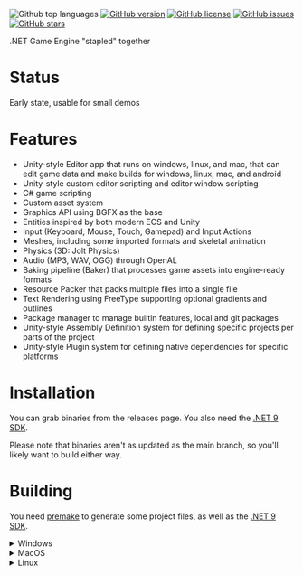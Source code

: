 ![Github top languages](https://img.shields.io/github/languages/top/staple-engine/stapleengine)
[![GitHub version](https://img.shields.io/github/v/release/staple-engine/stapleengine?include_prereleases&style=flat-square)](https://github.com/staple-engine/stapleengine/releases) 
[![GitHub license](https://img.shields.io/github/license/staple-engine/stapleengine?style=flat-square)](https://github.com/staple-engine/stapleengine/blob/main/LICENSE) 
[![GitHub issues](https://img.shields.io/github/issues/staple-engine/stapleengine?style=flat-square)](https://github.com/staple-engine/stapleengine/issues) 
[![GitHub stars](https://img.shields.io/github/stars/staple-engine/stapleengine?style=flat-square)](https://github.com/staple-engine/stapleengine/stargazers) 

.NET Game Engine "stapled" together

# Status

Early state, usable for small demos

# Features

* Unity-style Editor app that runs on windows, linux, and mac, that can edit game data and make builds for windows, linux, mac, and android
* Unity-style custom editor scripting and editor window scripting
* C# game scripting
* Custom asset system
* Graphics API using BGFX as the base
* Entities inspired by both modern ECS and Unity
* Input (Keyboard, Mouse, Touch, Gamepad) and Input Actions
* Meshes, including some imported formats and skeletal animation
* Physics (3D: Jolt Physics)
* Audio (MP3, WAV, OGG) through OpenAL
* Baking pipeline (Baker) that processes game assets into engine-ready formats
* Resource Packer that packs multiple files into a single file
* Text Rendering using FreeType supporting optional gradients and outlines
* Package manager to manage builtin features, local and git packages
* Unity-style Assembly Definition system for defining specific projects per parts of the project
* Unity-style Plugin system for defining native dependencies for specific platforms

# Installation

You can grab binaries from the releases page. You also need the [.NET 9 SDK](https://dotnet.microsoft.com/en-us/download/dotnet/9.0).

Please note that binaries aren't as updated as the main branch, so you'll likely want to build either way.

# Building

You need [premake](https://premake.github.io/) to generate some project files, as well as the [.NET 9 SDK](https://dotnet.microsoft.com/en-us/download/dotnet/9.0).

<details>

<summary>Windows</summary>

You need visual studio 2022.

To compile dependencies, open the visual studio dev terminal, go to the `Dependencies` directory, and run `build_windows`.

After that, you will need to compile the engine, so go to `Engine` and run `build_windows.cmd`.

After building the engine, you must build the tools, so go to `Tools` and run `build_windows.cmd`.

After building the tools, go to the main folder of the repo and run `builddefaultresources.cmd` to prepare the default assets.

Finally, go to the `Redist` folder in `Dependencies` and copy the windows DLLs to the `Staging` folder. You can now run `StapleEditorApp`.

</details>

<details>

<summary>MacOS</summary>

You need xcode.

To compile dependencies, go to `Dependencies` and run `build_macos.sh`.

After that, you will need to compile the engine, so go to `Engine` and run `build_linux.sh` and then run `build_backends.sh`.

After that, you will need to compile the tools, so go to `Tools` and run `build_linux.sh`.

After building the tools, go to the main folder of the repo and run `builddefaultresources.sh` to prepare the default assets. Do notice that we can't build windows direct3D shaders in macOS, so you'll be limited to OpenGL, Metal, and Vulkan there.

Finally, go to the `Redist` folder in `Dependencies` and copy the macOS DLLs to the `Staging` folder. You can now run `StapleEditorApp`.

</details>

<details>

<summary>Linux</summary>

### Required Packages

#### Ubuntu

```bash
sudo apt install premake git build-essential libxi-dev libxinerama-dev libxrandr-dev libxcursor-dev libgl1-mesa-dev libx11-dev libgtk-3-dev cmake clang
```

##### To install .NET

```bash
wget https://dot.net/v1/dotnet-install.sh -O dotnet-install.sh
chmod +x ./dotnet-install.sh
./dotnet-install.sh --version 9.0.301
```

##### Don't forget to add to your shell

```bash
export DOTNET_ROOT=$HOME/.dotnet
export PATH=$PATH:$DOTNET_ROOT:$DOTNET_ROOT/tools
```

#### Arch

```bash
sudo pacman -S premake git base-devel libxi libxinerama libxcursor libx11 gtk3 cmake clang
```

##### To install .NET

```bash
wget https://dot.net/v1/dotnet-install.sh -O dotnet-install.sh
chmod +x ./dotnet-install.sh
./dotnet-install.sh --version 9.0.301
```

##### Don't forget to add to your shell

```bash
export DOTNET_ROOT=$HOME/.dotnet
export PATH=$PATH:$DOTNET_ROOT:$DOTNET_ROOT/tools
```

### Instructions (After required packages)

To compile dependencies, go to `Dependencies` and run `build_linux.sh`.

After that, you will need to compile the engine, so go to `Engine` and run `build_linux.sh` and then run `build_backends.sh`.

After that, you will need to compile the tools, so go to `Tools` and run `build_linux.sh`.

After building the tools, go to the main folder of the repo and run `builddefaultresources.sh` to prepare the default assts. Do notice that we can't build windows direct3D shaders in linux, so you'll be limited to OpenGL, Metal, and Vulkan there.

Finally, go to the `Redist` folder in `Dependencies` and copy the linux DLLs to the `Staging` folder. You can now run `StapleEditorApp`.
</details>